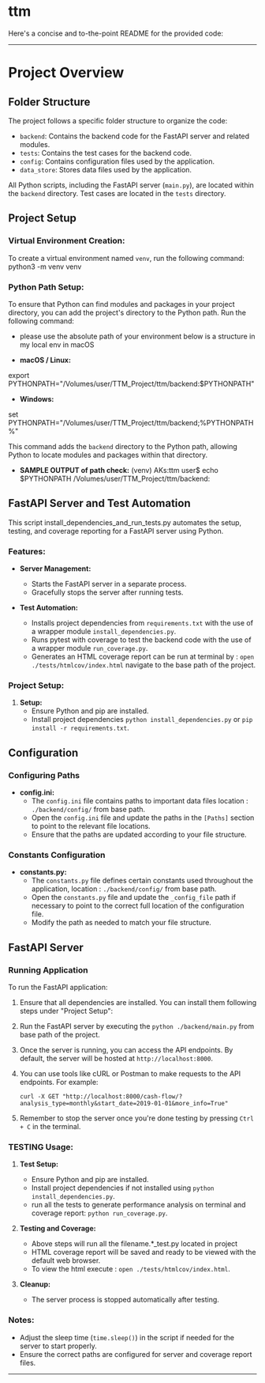 # ttm
Here's a concise and to-the-point README for the provided code:

---

# Project Overview

## Folder Structure

The project follows a specific folder structure to organize the code:

- `backend`: Contains the backend code for the FastAPI server and related modules.
- `tests`: Contains the test cases for the backend code.
- `config`: Contains configuration files used by the application.
- `data_store`: Stores data files used by the application.

All Python scripts, including the FastAPI server (`main.py`), are located within the `backend` directory. Test cases are located in the `tests` directory.

## Project Setup

### Virtual Environment Creation:

To create a virtual environment named `venv`, run the following command:
python3 -m venv venv


### Python Path Setup:

To ensure that Python can find modules and packages in your project directory, you can add the project's directory to the Python path. Run the following command:

- please use the absolute path of your environment below is a structure in my local env in macOS

- **macOS / Linux:**

export PYTHONPATH="/Volumes/user/TTM_Project/ttm/backend:$PYTHONPATH"


- **Windows:**

set PYTHONPATH="/Volumes/user/TTM_Project/ttm/backend;%PYTHONPATH%"

This command adds the `backend` directory to the Python path, allowing Python to locate modules and packages within that directory.

- **SAMPLE OUTPUT of path check:**
(venv) AKs:ttm user$ echo $PYTHONPATH
/Volumes/user/TTM_Project/ttm/backend:

## FastAPI Server and Test Automation

This script install_dependencies_and_run_tests.py automates the setup, testing, and coverage reporting for a FastAPI server using Python.

### Features:

- **Server Management:**
  - Starts the FastAPI server in a separate process.
  - Gracefully stops the server after running tests.

- **Test Automation:**
  - Installs project dependencies from `requirements.txt` with the use of a wrapper module `install_dependencies.py`.
  - Runs pytest with coverage to test the backend code with the use of a wrapper module `run_coverage.py`.
  - Generates an HTML coverage report can be run at terminal by : `open ./tests/htmlcov/index.html` navigate to the base path of the project.

### ################################################################################################################################################################

### Project Setup:
1. **Setup:**
   - Ensure Python and pip are installed.
   - Install project dependencies `python install_dependencies.py` or `pip install -r requirements.txt`.

## Configuration

### Configuring Paths

- **config.ini:** 
  - The `config.ini` file contains paths to important data files location : `./backend/config/` from base path. 
  - Open the `config.ini` file and update the paths in the `[Paths]` section to point to the relevant file locations. 
  - Ensure that the paths are updated according to your file structure.

### Constants Configuration

- **constants.py:**
  - The `constants.py` file defines certain constants used throughout the application, location : `./backend/config/` from base path. 
  - Open the `constants.py` file and update the `_config_file` path if necessary to point to the correct full location of the configuration file.
  - Modify the path as needed to match your file structure.


## FastAPI Server

### Running Application

To run the FastAPI application:

1. Ensure that all dependencies are installed. You can install them following steps under "Project Setup":

2. Run the FastAPI server by executing the `python ./backend/main.py` from base path of the project.

3. Once the server is running, you can access the API endpoints. By default, the server will be hosted at `http://localhost:8000`.

4. You can use tools like cURL or Postman to make requests to the API endpoints. For example:

    ```
    curl -X GET "http://localhost:8000/cash-flow/?analysis_type=monthly&start_date=2019-01-01&more_info=True"
    ```

5. Remember to stop the server once you're done testing by pressing `Ctrl + C` in the terminal.


### TESTING Usage:

1. **Test Setup:**
   - Ensure Python and pip are installed.
   - Install project dependencies if not installed using `python install_dependencies.py`.
   - run all the tests to generate performance analysis on terminal and coverage report: `python run_coverage.py`.

2. **Testing and Coverage:**
   - Above steps will run all the filename.*_test.py located in project
   - HTML coverage report will be saved and ready to be viewed with the default web browser.
   - To view the html execute : `open ./tests/htmlcov/index.html`.

3. **Cleanup:**
   - The server process is stopped automatically after testing.

### Notes:

- Adjust the sleep time (`time.sleep()`) in the script if needed for the server to start properly.
- Ensure the correct paths are configured for server and coverage report files.

--- 

